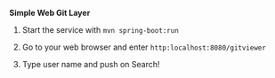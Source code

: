 **Simple Web Git Layer**


1. Start the service with
`mvn spring-boot:run`

2. Go to your web browser and enter
`http:localhost:8080/gitviewer`

3. Type user name and push on Search!
